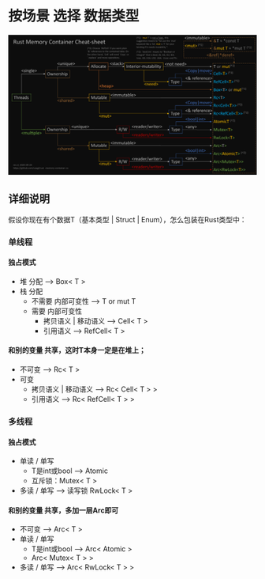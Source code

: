 # 按场景 选择 数据类型

![](../../img/m_482b7aa98ded95c0415f12f1bca6b898_r.png)

## 详细说明

假设你现在有个数据T（基本类型 | Struct | Enum），怎么包装在Rust类型中：

### 单线程

#### 独占模式

+ 堆 分配  --> Box< T >
+ 栈 分配
	- 不需要 内部可变性 --> T or mut T
	- 需要 内部可变性
		* 拷贝语义 | 移动语义 --> Cell< T >
		* 引用语义           --> RefCell< T >

#### 和别的变量 共享，这时T本身一定是在堆上；

- 不可变 --> Rc< T >
- 可变
	* 拷贝语义 | 移动语义 --> Rc< Cell< T > >
	* 引用语义           --> Rc< RefCell< T > >

### 多线程

#### 独占模式

* 单读 / 单写
	+ T是int或bool --> Atomic
	+ 互斥锁：Mutex< T >
* 多读 / 单写 --> 读写锁 RwLock< T >

#### 和别的变量 共享，多加一层Arc即可

* 不可变 --> Arc< T >
* 单读 / 单写
	+ T是int或bool --> Arc< Atomic >
	+ Arc< Mutex< T > >
* 多读 / 单写 --> Arc< RwLock< T > >